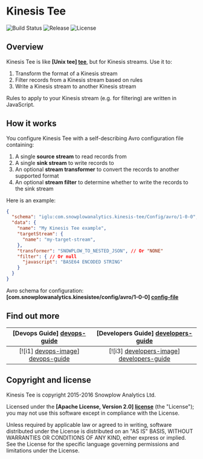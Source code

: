 # Kinesis Tee

![Build Status][travis-image]
![Release][release-image]
![License][license-image]

## Overview

Kinesis Tee is like **[Unix tee] [tee]**, but for Kinesis streams. Use it to:

1. Transform the format of a Kinesis stream
2. Filter records from a Kinesis stream based on rules
3. Write a Kinesis stream to another Kinesis stream

Rules to apply to your Kinesis stream (e.g. for filtering) are written in JavaScript.

## How it works

You configure Kinesis Tee with a self-describing Avro configuration file containing:

1. A single **source stream** to read records from
2. A single **sink stream** to write records to
3. An optional **stream transformer** to convert the records to another supported format
4. An optional **stream filter** to determine whether to write the records to the sink stream

Here is an example:

```json
{
  "schema": "iglu:com.snowplowanalytics.kinesis-tee/Config/avro/1-0-0",
  "data": {
    "name": "My Kinesis Tee example",
    "targetStream": {
      "name": "my-target-stream",
    },
    "transformer": "SNOWPLOW_TO_NESTED_JSON", // Or "NONE"
    "filter": { // Or null
      "javascript": "BASE64 ENCODED STRING"
    }
  }
}
```

Avro schema for configuration: **[com.snowplowanalytics.kinesistee/config/avro/1-0-0] [config-file]**

## Find out more

|  **[Devops Guide] [devops-guide]**     | **[Developers Guide] [developers-guide]**     |
|:--------------------------------------:|:---------------------------------------------:|
|  [![i1] [devops-image]] [devops-guide] | [![i3] [developers-image]] [developers-guide] |

## Copyright and license

Kinesis Tee is copyright 2015-2016 Snowplow Analytics Ltd.

Licensed under the **[Apache License, Version 2.0] [license]** (the "License");
you may not use this software except in compliance with the License.

Unless required by applicable law or agreed to in writing, software
distributed under the License is distributed on an "AS IS" BASIS,
WITHOUT WARRANTIES OR CONDITIONS OF ANY KIND, either express or implied.
See the License for the specific language governing permissions and
limitations under the License.

[developers-guide]: https://github.com/snowplow/kinesis-tee/wiki/Guide-for-developers
[devops-guide]: https://github.com/snowplow/kinesis-tee/wiki/Guide-for-devops-users

[devops-image]:  http://sauna-github-static.s3-website-us-east-1.amazonaws.com/devops.svg
[developers-image]:  http://sauna-github-static.s3-website-us-east-1.amazonaws.com/developer.svg

[travis-image]: https://travis-ci.org/snowplow/kinesis-tee.png?branch=master
[travis]: http://travis-ci.org/snowplow/kinesis-tee

[release-image]: http://img.shields.io/badge/release-0.1.0-blue.svg?style=flat
[releases]: https://github.com/snowplow/kinesis-tee/releases

[license-image]: http://img.shields.io/badge/license-Apache--2-blue.svg?style=flat
[license]: http://www.apache.org/licenses/LICENSE-2.0

[tee]: https://en.wikipedia.org/wiki/Tee_%28command%29

[config-file]: http://iglucentral.com/schemas/com.snowplowanalytics.kinesistee.config/Configuration/avro/1-0-0
